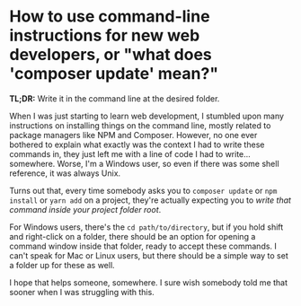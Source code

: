# How to use command-line instructions for new web developers, or "what does 'composer update' mean?"

**TL;DR:** Write it in the command line at the desired folder.

When I was just starting to learn web development, I stumbled upon many instructions on installing things on the command line, mostly related to package managers like NPM and Composer. However, no one ever bothered to explain what exactly was the context I had to write these commands in, they just left me with a line of code I had to write... somewhere. Worse, I'm a Windows user, so even if there was some shell reference, it was always Unix.

Turns out that, every time somebody asks you to `composer update` or `npm install` or `yarn add` on a project, they're actually expecting you to *write that command inside your project folder root*.

For Windows users, there's the `cd path/to/directory`, but if you hold shift and right-click on a folder, there should be an option for opening a command window inside that folder, ready to accept these commands. I can't speak for Mac or Linux users, but there should be a simple way to set a folder up for these as well.

I hope that helps someone, somewhere. I sure wish somebody told me that sooner when I was struggling with this.

